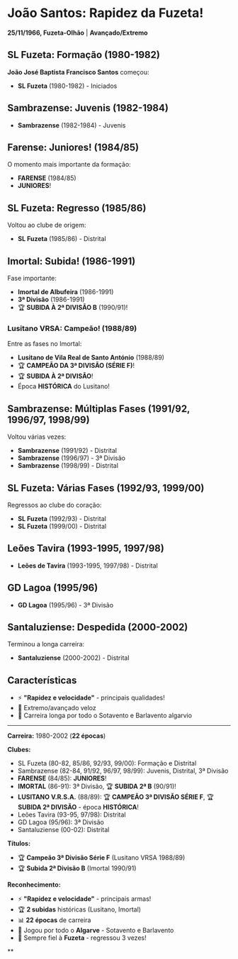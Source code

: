 # João Santos: Rapidez da Fuzeta!

**25/11/1966, Fuzeta-Olhão** | **Avançado/Extremo**

## SL Fuzeta: Formação (1980-1982)

**João José Baptista Francisco Santos** começou:
- **SL Fuzeta** (1980-1982) - Iniciados

## Sambrazense: Juvenis (1982-1984)

- **Sambrazense** (1982-1984) - Juvenis

## Farense: Juniores! (1984/85)

O momento mais importante da formação:
- **FARENSE** (1984/85)
- **JUNIORES**!

## SL Fuzeta: Regresso (1985/86)

Voltou ao clube de origem:
- **SL Fuzeta** (1985/86) - Distrital

## Imortal: Subida! (1986-1991)

Fase importante:
- **Imortal de Albufeira** (1986-1991)
- **3ª Divisão** (1986-1991)
- 🏆 **SUBIDA À 2ª DIVISÃO B** (1990/91)!

### Lusitano VRSA: Campeão! (1988/89)

Entre as fases no Imortal:
- **Lusitano de Vila Real de Santo António** (1988/89)
- 🏆 **CAMPEÃO DA 3ª DIVISÃO (SÉRIE F)**!
- 🏆 **SUBIDA À 2ª DIVISÃO**!
- Época **HISTÓRICA** do Lusitano!

## Sambrazense: Múltiplas Fases (1991/92, 1996/97, 1998/99)

Voltou várias vezes:
- **Sambrazense** (1991/92) - Distrital
- **Sambrazense** (1996/97) - 3ª Divisão
- **Sambrazense** (1998/99) - Distrital

## SL Fuzeta: Várias Fases (1992/93, 1999/00)

Regressos ao clube do coração:
- **SL Fuzeta** (1992/93) - Distrital
- **SL Fuzeta** (1999/00) - Distrital

## Leões Tavira (1993-1995, 1997/98)

- **Leões de Tavira** (1993-1995, 1997/98) - Distrital

## GD Lagoa (1995/96)

- **GD Lagoa** (1995/96) - 3ª Divisão

## Santaluziense: Despedida (2000-2002)

Terminou a longa carreira:
- **Santaluziense** (2000-2002) - Distrital

## Características

- ⚡ **"Rapidez e velocidade"** - principais qualidades!
- 🎯 Extremo/avançado veloz
- 🦁 Carreira longa por todo o Sotavento e Barlavento algarvio

---

**Carreira:** 1980-2002 (**22 épocas**)

**Clubes:**
- SL Fuzeta (80-82, 85/86, 92/93, 99/00): Formação e Distrital
- Sambrazense (82-84, 91/92, 96/97, 98/99): Juvenis, Distrital, 3ª Divisão
- **FARENSE** (84/85): **JUNIORES**!
- **IMORTAL** (86-91): 3ª Divisão, 🏆 **SUBIDA 2ª B** (90/91)!
- **LUSITANO V.R.S.A.** (88/89): 🏆 **CAMPEÃO 3ª DIVISÃO SÉRIE F**, 🏆 **SUBIDA 2ª DIVISÃO** - época **HISTÓRICA**!
- Leões Tavira (93-95, 97/98): Distrital
- GD Lagoa (95/96): 3ª Divisão
- Santaluziense (00-02): Distrital

**Títulos:**
- 🏆 **Campeão 3ª Divisão Série F** (Lusitano VRSA 1988/89)
- 🏆 **Subida 2ª Divisão B** (Imortal 1990/91)

**Reconhecimento:**
- ⚡ **"Rapidez e velocidade"** - principais armas!
- 🏆 **2 subidas** históricas (Lusitano, Imortal)
- 📊 **22 épocas** de carreira
- 🦁 Jogou por todo o **Algarve** - Sotavento e Barlavento
- 🏡 Sempre fiel à **Fuzeta** - regressou 3 vezes!

**